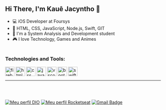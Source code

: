 ## Hi There, I'm Kauê Jacyntho 👋


- 💻 iOS Developer at Foursys
- 📕  HTML, CSS, JavaScript, Node.js, Swift, GIT
- 🏫 I'm a System Analysis and Development student
- 🎮 I love Technology, Games and Animes 
<br><br>

<h3 align="left">Technologies and Tools:</h3>
<p style="text-align:left">

<a href="https://firebase.google.com/" target="blank"><img align="center" src="https://e7.pngegg.com/pngimages/119/167/png-clipart-firebase-cloud-messaging-google-developers-software-development-kit-google-angle-triangle-thumbnail.png" alt="firebase" height="30" width="30" /></a>
<a href="https://www.w3schools.com/html/" target="blank"><img align="center" src="https://icons.iconarchive.com/icons/cornmanthe3rd/plex/256/Other-html-5-icon.png" alt="html5" height="30" width="30" /></a>
<a href="https://www.w3schools.com/css/" target="blank"><img align="center" src="https://cdn.iconscout.com/icon/free/png-256/css-131-722685.png" alt="css" height="30" width="30" /></a>
<a href="https://www.javascript.com/" target="blank"><img align="center" src="https://icon-library.com/images/javascript-icon-png/javascript-icon-png-7.jpg" alt="javascript" height="30" width="30" /></a>
<a href="https://code.visualstudio.com/" target="blank"><img align="center" src="https://cdn.icon-icons.com/icons2/2107/PNG/512/file_type_vscode_icon_130084.png" alt="vscode" height="30" width="30" /></a>
<a href="https://getbootstrap.com/" target="blank"><img align="center" src="https://www.digitalkure.com/wp-content/uploads/2019/01/bootstrap-1.png" alt="bootstrap" height="30" width="30" /></a>
<a href="https://https://developer.apple.com/swift/" target="blank"><img align="center" src="https://cdn-icons-png.flaticon.com/512/214/214542.png" alt="swift" height="30" width="30" /></a>
</p>
<hr></hr>


<br><br>

[![Meu perfil DIO](https://img.shields.io/badge/Meu%20perfil-DIO-orange)](https://web.digitalinnovation.one/users/kauekaj?tab=achievements)  [![Meu perfil Rocketseat](https://img.shields.io/badge/Meu%20perfil-Rocketseat-%239933ff)](https://app.rocketseat.com.br/me/kauekaj) [![Gmail Badge](https://img.shields.io/badge/-kauekaj@gmail.com-c14438?style=flat-square&logo=Gmail&logoColor=white&link=mailto:kauekaj@gmail.com)](mailto:kauekaj@gmail.com)






